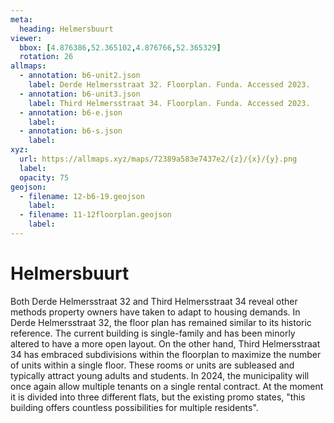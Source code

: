 ```yaml
---
meta:
  heading: Helmersbuurt
viewer:
  bbox: [4.876386,52.365102,4.876766,52.365329]
  rotation: 26
allmaps:
  - annotation: b6-unit2.json
    label: Derde Helmersstraat 32. Floorplan. Funda. Accessed 2023.
  - annotation: b6-unit3.json
    label: Third Helmersstraat 34. Floorplan. Funda. Accessed 2023.
  - annotation: b6-e.json
    label: 
  - annotation: b6-s.json
    label: 
xyz:
  url: https://allmaps.xyz/maps/72389a583e7437e2/{z}/{x}/{y}.png
  label:
  opacity: 75
geojson: 
  - filename: 12-b6-19.geojson
    label: 
  - filename: 11-12floorplan.geojson
    label: 
---
```

# Helmersbuurt
Both Derde Helmersstraat 32 and Third Helmersstraat 34 reveal other methods property owners have taken to adapt to housing demands. In Derde Helmersstraat 32, the floor plan has remained similar to its historic reference. The current building is single-family and has been minorly altered to have a more open layout. On the other hand, Third Helmersstraat 34 has embraced subdivisions within the floorplan to maximize the number of units within a single floor. These rooms or units are subleased and typically attract young adults and students. In 2024, the municipality will once again allow multiple tenants on a single rental contract. At the moment it is divided into three different flats, but the existing promo states, "this building offers countless possibilities for multiple residents".
